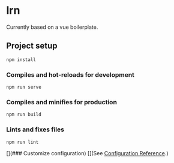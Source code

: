 # lrn
Currently based on a vue boilerplate.

## Project setup
```
npm install
```

### Compiles and hot-reloads for development
```
npm run serve
```

### Compiles and minifies for production
```
npm run build
```

### Lints and fixes files
```
npm run lint
```

[](### Customize configuration)
[](See [Configuration Reference](https://cli.vuejs.org/config/).)
